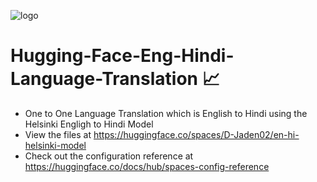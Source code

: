 
![logo](https://img.icons8.com/?size=100&id=sop9ROXku5bb&format=png&color=000000)
# Hugging-Face-Eng-Hindi-Language-Translation 📈 
- One to One Language Translation which is English to Hindi using the Helsinki Engligh to Hindi Model 
- View the files at https://huggingface.co/spaces/D-Jaden02/en-hi-helsinki-model
- Check out the configuration reference at https://huggingface.co/docs/hub/spaces-config-reference
